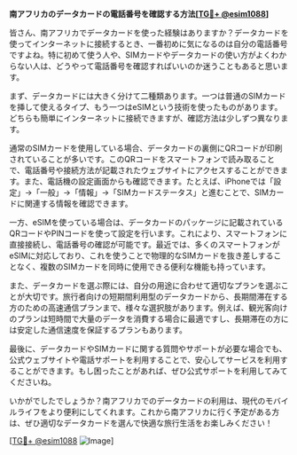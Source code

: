 **南アフリカのデータカードの電話番号を確認する方法[[TG💪+ @esim1088](https://t.me/s/esim1088)]**

皆さん、南アフリカでデータカードを使った経験はありますか？データカードを使ってインターネットに接続するとき、一番初めに気になるのは自分の電話番号ですよね。特に初めて使う人や、SIMカードやデータカードの使い方がよくわからない人は、どうやって電話番号を確認すればいいのか迷うこともあると思います。

まず、データカードには大きく分けて二種類あります。一つは普通のSIMカードを挿して使えるタイプ、もう一つはeSIMという技術を使ったものがあります。どちらも簡単にインターネットに接続できますが、確認方法は少しずつ異なります。

通常のSIMカードを使用している場合、データカードの裏側にQRコードが印刷されていることが多いです。このQRコードをスマートフォンで読み取ることで、電話番号や接続方法が記載されたウェブサイトにアクセスすることができます。また、電話機の設定画面からも確認できます。たとえば、iPhoneでは「設定」→「一般」→「情報」→「SIMカードステータス」と進むことで、SIMカードに関連する情報を確認できます。

一方、eSIMを使っている場合は、データカードのパッケージに記載されているQRコードやPINコードを使って設定を行います。これにより、スマートフォンに直接接続し、電話番号の確認が可能です。最近では、多くのスマートフォンがeSIMに対応しており、これを使うことで物理的なSIMカードを抜き差しすることなく、複数のSIMカードを同時に使用できる便利な機能も持っています。

また、データカードを選ぶ際には、自分の用途に合わせて適切なプランを選ぶことが大切です。旅行者向けの短期間利用型のデータカードから、長期間滞在する方のための高速通信プランまで、様々な選択肢があります。例えば、観光客向けのプランは短時間で大量のデータを消費する場合に最適ですし、長期滞在の方には安定した通信速度を保証するプランもあります。

最後に、データカードやSIMカードに関する質問やサポートが必要な場合でも、公式ウェブサイトや電話サポートを利用することで、安心してサービスを利用することができます。もし困ったことがあれば、ぜひ公式サポートを利用してみてくださいね。

いかがでしたでしょうか？南アフリカでのデータカードの利用は、現代のモバイルライフをより便利にしてくれます。これから南アフリカに行く予定がある方は、ぜひ適切なデータカードを選んで快適な旅行生活をお楽しみください！

[[TG💪+ @esim1088](https://t.me/s/esim1088) ![Image](https://i.postimg.cc/Y0z9fWf4/image.png)]